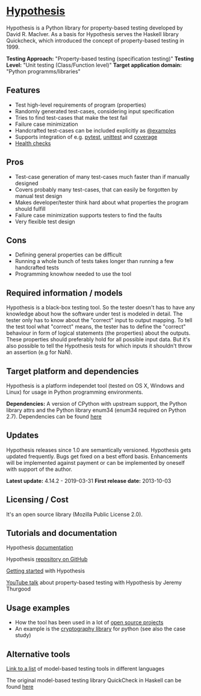 # [Hypothesis](https://hypothesis.readthedocs.io/en/latest/index.html)
Hypothesis is a Python library for property-based testing developed by David R. MacIver. As a basis for Hypothesis serves the Haskell library Quickcheck, which introduced the concept of property-based testing in 1999.

**Testing Approach:** "Property-based testing (specification testing)"
**Testing Level:** "Unit testing (Class/Function level)"
**Target application domain:** "Python programms/libraries"

## Features
  - Test high-level requirements of program (properties)
  - Randomly generated test-cases, considering input specification
  - Tries to find test-cases that make the test fail
  - Failure case minimization 
  - Handcrafted test-cases can be included explicitly as [@examples](https://hypothesis.readthedocs.io/en/latest/reproducing.html#hypothesis.example)
  - Supports integration of e.g. [pytest](https://docs.pytest.org/en/latest/), [unittest](https://docs.python.org/3/library/unittest.html) and [coverage](https://pypi.org/project/coverage/) 
  - [Health checks](https://hypothesis.readthedocs.io/en/latest/healthchecks.html)

## Pros
  - Test-case generation of many test-cases much faster than if manually designed
  - Covers probably many test-cases, that can easily be forgotten by manual test design
  - Makes developer/tester think hard about what properties the program should fulfill
  - Failure case minimization supports testers to find the faults 
  - Very flexible test design

## Cons
  - Defining general properties can be difficult
  - Running a whole bunch of tests takes longer than running a few handcrafted tests
  - Programming knowhow needed to use the tool

## Required information / models
Hypothesis is a black-box testing tool. So the tester doesn't has to have any knowledge about how the software under test is modeled in detail. The tester only has to know about the "correct" input to output mapping. To tell the test tool what "correct" means, the tester has to define the "correct" behaviour in form of logical statements (the properties) about the outputs. These properties should preferably hold for all possible input data. But it's also possible to tell the Hypothesis tests for which inputs it shouldn't throw an assertion (e.g for NaN).

## Target platform and dependencies
Hypothesis is a platform independet tool (tested on OS X, Windows and Linux) for usage in Python programming environments.

**Dependencies:** A version of CPython with upstream support, the Python library attrs and the Python library enum34 (enum34 required on Python 2.7). Dependencies can be found [here](https://hypothesis.readthedocs.io/en/latest/packaging.html) 

## Updates
Hypothesis releases since 1.0 are semantically versioned.
Hypothesis gets updated frequently. Bugs get fixed on a best efford basis. Enhancements will be implemented against payment or can be implemented by oneself with support of the author.

**Latest update:** 4.14.2 - 2019-03-31
**First release date:** 2013-10-03

## Licensing / Cost
It's an open source library (Mozilla Public License 2.0).

## Tutorials and documentation
Hypothesis [documentation](https://hypothesis.readthedocs.io/en/latest/index.html)

Hypothesis [repository on GitHub](https://github.com/HypothesisWorks)

[Getting started](https://hypothesis.works/articles/getting-started-with-hypothesis/) with Hypothesis

[YouTube talk](https://www.youtube.com/watch?v=mg5BeeYGjY0) about property-based testing with Hypothesis by Jeremy Thurgood

## Usage examples
  - How the tool has been used in a lot of [open source projects](https://hypothesis.readthedocs.io/en/latest/usage.html)
  - An example is the [cryptography library](https://cryptography.io/en/latest/) for python (see also the case study)

## Alternative tools
[Link to a list](https://hypothesis.works/articles/quickcheck-in-every-language/) of model-based testing tools in different languages

The original model-based testing library QuickCheck in Haskell can be found [here](http://www.cse.chalmers.se/~rjmh/QuickCheck/)

